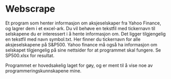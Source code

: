 # Webscrape
Et program som henter informasjon om aksjeselskaper fra Yahoo Finance, og lagrer dem i et excel-ark.
Du vil behøve en tekstfil med tickernavn til selskapene du er interessert i å hente informasjon om. Det ligger
tilgjengelig en tekstfil med navn symbol.txt. Her finner du tickernavn for alle aksjeselskapene på S&P500. 
Yahoo finance må også ha informasjon om selskapet tilgjengelig på sine nettsider for at programmet skal fungere. 
Se SP500.xlsx for resultat.

Programmet er hovedsakelig laget for gøy, og er ment til å vise noe av programmeringskunnskapene mine. 
